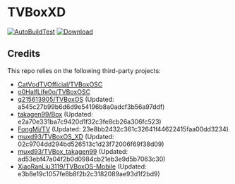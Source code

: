 # TVBoxXD

[![AutoBuildTest](https://github.com/muxd93/TVBoxOS_XD/actions/workflows/auto_build.yml/badge.svg)](https://github.com/muxd93/TVBoxOS_XD/actions/workflows/auto_build.yml)
[![Download](https://img.shields.io/github/v/release/muxd93/TVBoxOS_XD?color=green&logoColor=green&label=Download&logo=DocuSign)](https://github.com/muxd93/TVBoxOS_XD/releases)

## Credits
This repo relies on the following third-party projects:
- [CatVodTVOfficial/TVBoxOSC](https://github.com/CatVodTVOfficial/TVBoxOSC)
- [o0HalfLife0o/TVBoxOSC](https://github.com/o0HalfLife0o/TVBoxOSC/releases)
- [q215613905/TVBoxOS](https://github.com/q215613905/TVBoxOS) (Updated: a545c27b99b6d6d9e54196b8a0adcf3b56a97ddf)
- [takagen99/Box](https://github.com/takagen99/Box) (Updated: e2a70e331ba7c9420d1f32c3fe8cb26a306fc523)
- [FongMi/TV](https://github.com/FongMi/TV) (Updated: 23e8bb2432c361c32641f44622415faa00dd3234)
- [muxd93/TVBoxOS_XD](https://github.com/muxd93/TVBoxOS_XD) (Updated: 02c9704dd294bd526513c1d23f72006f69f38d09)
- [muxd93/TVBox_takagen99](https://github.com/muxd93/TVBox_takagen99) (Updated: ad53ebf47a04f2b0d0984cb21eb3e9d5b7063c30)
- [XiaoRanLiu3119/TVBoxOS-Mobile](https://github.com/XiaoRanLiu3119/TVBoxOS-Mobile) (Updated: e3b8e19c1057fe8b8f2b2c3182089ae93d1f2bd9)
